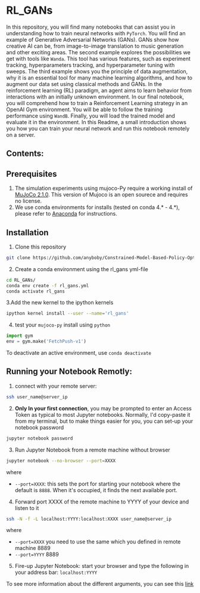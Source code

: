 # RL_GANs

In this repository, you will find many notebooks that can assist you in understanding how to train neural networks with `PyTorch`. 
You will find an example of Generative Adversarial Networks (GANs). GANs show how creative AI can be, from image-to-image translation to music generation and other exciting areas. The second example explores the possibilities we get with tools like `Wanda`. This tool has various features, such as experiment tracking, hyperparameters tracking, and hyperparameter tuning with sweeps.
The third example shows you the principle of data augmentation, why it is an essential tool for many machine learning algorithms, and how to augment our data set using classical methods and GANs.
In the reinforcement learning (RL) paradigm, an agent aims to learn behavior from interactions with an initially unknown environment. In our final notebook, you will comprehend how to train a Reinforcement Learning strategy in an OpenAI Gym environment. You will be able to follow the training performance using `WandB`. Finally, you will load the trained model and evaluate it in the environment. 
In this Readme, a small introduction shows you how you can train your neural network and run this notebook remotely on a server.  

## Contents:



## Prerequisites

1. The simulation experiments using mujoco-Py require a working install of [MuJoCo 2.1.0](https://github.com/deepmind/mujoco/releases). This version of Mujoco is an open sourece and requires no license.
2. We use conda environments for installs (tested on conda 4.* - 4.*), please refer to [Anaconda](https://docs.anaconda.com/anaconda/install/) for instructions.


## Installation

1. Clone this repository

```bash
git clone https://github.com/anyboby/Constrained-Model-Based-Policy-Optimization.git
```

2. Create a conda environment using the rl_gans yml-file

```bash
cd RL_GANs/
conda env create -f rl_gans.yml
conda activate rl_gans
```

3.Add the new kernel to the ipython kernels

```bash
ipython kernel install --user --name='rl_gans'
```

4. test your `mujoco-py` install using `python`

```python
import gym
env = gym.make('FetchPush-v1')
```

To deactivate an active environment, use `conda deactivate`

## Running your Notebook Remotly:

1. connect with your remote server:  

```bash
ssh user_name@server_ip
```

2. **Only In your first connection**, you may be prompted to enter an Access Token as typical to most Jupyter notebooks.  Normally, I'd copy-paste it from my terminal, but to make things easier for you, you can set-up your notebook password  

```bash
jupyter notebook password
```

3. Run Jupyter Notebook from a remote machine without browser

```bash
jupyter notebook --no-browser --port=XXXX
```

where

* `--port=XXXX`: this sets the port for starting your notebook where the default is `8888`. When it's occupied, it finds the next available port.

4. Forward port XXXX of the remote machine to YYYY of your device and listen to it  

```bash
ssh -N -f -L localhost:YYYY:localhost:XXXX user_name@server_ip
```

where

* `--port=XXXX` you need to use the same which you defined in remote machine 8889
* `--port=YYYY` 8889

5. Fire-up Jupyter Notebook:  start your browser and type the following in your address bar:
   `localhost:YYYY`

To see more information about the different arguments, you can see this [link](https://ljvmiranda921.github.io/notebook/2018/01/31/running-a-jupyter-notebook/)

